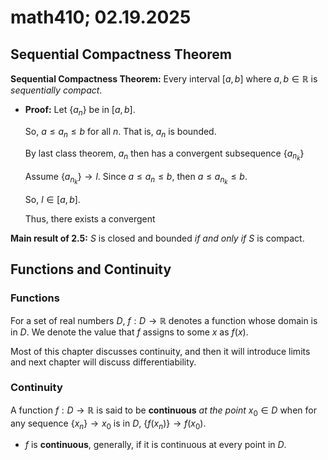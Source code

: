 # math410; 02.19.2025

## Sequential Compactness Theorem

**Sequential Compactness Theorem:** Every interval $[a,b]$ where $a, b \in \mathbb{R}$ is *sequentially compact*.

- **Proof:** Let $\{a_n\}$ be in $[a, b]$.
  
  So, $a \leq a_n \leq b$ for all $n$. That is, $a_n$ is bounded.
  
  By last class theorem, $a_n$ then has a convergent subsequence $\{a_{n_k}\}$
  
  Assume $\{a_{n_k}\} \rightarrow l$. Since $a \leq a_n \leq b$, then $a \leq a_{n_k} \leq b$.
  
  So, $l \in [a, b]$.
  
  Thus, there exists a convergent 

**Main result of 2.5:** $S$ is closed and bounded *if and only if* $S$ is compact.

## Functions and Continuity

### Functions

For a set of real numbers $D$, $f: D \rightarrow \mathbb{R}$ denotes a function whose domain is in $D$.  We denote the value that $f$ assigns to some $x$ as $f(x)$. 

Most of this chapter discusses continuity, and then it will introduce limits and next chapter will discuss differentiability.

### Continuity

A function $f: D \rightarrow \mathbb{R}$ is said to be **continuous** *at the point* $x_0 \in D$ when for any sequence $\{x_n\} \rightarrow x_0$ is in $D$, $\{f(x_n)\} \rightarrow f(x_0)$.

- $f$ is **continuous**, generally, if it is continuous at every point in $D$. 



